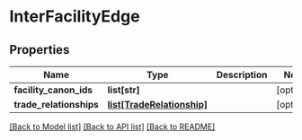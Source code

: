 # InterFacilityEdge

## Properties
Name | Type | Description | Notes
------------ | ------------- | ------------- | -------------
**facility_canon_ids** | **list[str]** |  | [optional] 
**trade_relationships** | [**list[TradeRelationship]**](TradeRelationship.md) |  | [optional] 

[[Back to Model list]](../README.md#documentation-for-models) [[Back to API list]](../README.md#documentation-for-api-endpoints) [[Back to README]](../README.md)

